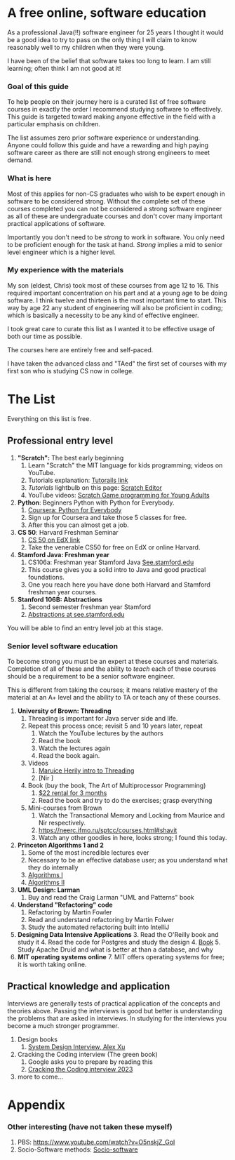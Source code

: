 # A free online, software education

As a professional Java(!!) software engineer for 25 years
I thought it would be a good idea to try to pass on
the only thing I will claim to know reasonably well 
to my children when they were young.

I have been of the belief that software takes too long to learn.
I am still learning; often think I am not good at it!

### Goal of this guide

To help people on their journey here is a curated list of free software
courses in exactly the order I recommend studying software to effectively.  
This guide is targeted toward making anyone effective in the field
with a particular emphasis on children.

The list assumes zero prior software experience or understanding.  
Anyone could follow this guide and have a rewarding and high
paying software career as there are still not enough strong engineers
to meet demand.

### What is here

Most of this applies for non-CS graduates who wish to be expert
enough in software to be considered strong.  Without
the complete set of these courses completed you can not
be considered a strong software engineer as all of 
these are undergraduate courses and don't cover 
many important practical applications of software.

Importantly you don't need to be *strong* to work in software.
You only need to be proficient enough for the task at hand.
*Strong* implies a mid to senior level engineer which is
a higher level.

### My experience with the materials

My son (eldest, Chris) took most of these courses from age 12 to 16.
This required important concentration on his part and
at a young age to be doing software.  I think twelve
and thirteen is the most important time to start.  This way
by age 22 any student of engineering will also be proficient
in coding; which is basically a necessity to be any kind of effective engineer.

I took great care to curate this list
as I wanted it to be effective usage of both our time as possible.

The courses here are entirely free and self-paced.

I have taken the advanced class and "TAed" the first 
set of courses with my first son who is studying CS now
in college.

# The List

Everything on this list is free.

## Professional entry level

1. **"Scratch":**  The best early beginning
   1.  Learn "Scratch" the MIT language for kids programming; videos on YouTube.
   1.  Tutorials explanation:  [Tutorails link](https://sip.scratch.mit.edu/tutorials/)
   1.  *Tutorials* lightbulb on this page:  [Scratch Editor](https://scratch.mit.edu/projects/editor/?tutorial=getStarted)
   2. YouTube videos:  [Scratch Game programming for Young Adults](https://www.youtube.com/playlist?list=PL0-84-yl1fUlLJvyC1s5L8rs5ECn3lPx4)
1. **Python**:  Beginners Python with Python for Everybody.
   1. [Coursera: Python for Everybody](https://www.coursera.org/specializations/python)
   1. Sign up for Coursera and take those 5 classes for free.
   1. After this you can almost get a job.
1. **CS 50**:  Harvard Freshman Seminar
   1. [CS 50 on EdX link](https://www.edx.org/learn/computer-science/harvard-university-cs50-s-introduction-to-computer-science)
   1. Take the venerable CS50 for free on EdX or online Harvard.
1. **Stamford Java:  Freshman year**
   1. CS106a: Freshman year Stamford Java [See.stamford.edu](https://see.stanford.edu/Course/CS106A)
   1. This course gives you a solid intro to Java and good practical foundations.
   1. One you reach here you have done both Harvard and Stamford freshman year courses.
1. **Stanford 106B:  Abstractions**
   1. Second semester freshman year Stamford
   1. [Abstractions at see.stamford.edu](https://see.stanford.edu/Course/CS106B)

You will be able to find an entry level job at this stage.

### Senior level software education

To become strong you must be an expert at these courses 
and materials.  Completion of all of these and
the ability to *teach* each of these courses should
be a requirement to be a senior software engineer.

This is different from taking the courses; it means
relative mastery of the material at an A+ level and
the ability to TA or teach any of these courses.

1. **University of Brown: Threading**
   1. Threading is important for Java server side and life.
   1. Repeat this process once; revisit 5 and 10 years later, repeat
      1. Watch the YouTube lectures by the authors
      1. Read the book
      1. Watch the lectures again
      1. Read the book again.
   1. Videos
      1. [Maruice Herily intro to Threading](https://www.youtube.com/watch?v=ZkUrl8BZHjk)
      1. [Nir ]
   1. Book (buy the book, The Art of Multiprocessor Programming)
      1.  [$22 rental for 3 months](https://www.amazon.com/Art-Multiprocessor-Programming-Maurice-Herlihy-ebook/dp/B08HQ7XNLD) 
      1. Read the book and try to do the exercises; grasp everything
   1. Mini-courses from Brown
      1. Watch the Transactional Memory and Locking from Maurice and Nir respectively.
      1. https://neerc.ifmo.ru/sptcc/courses.html#shavit
      2. Watch any other goodies in here, looks strong; I found this today.
1. **Princeton Algorithms 1 and 2**
   1.  Some of the most incredible lectures ever
   1.  Necessary to be an effective database user; as you understand what they do internally
   1.  [Algorithms I](https://www.coursera.org/learn/algorithms-part1)
   1.  [Algorithms II](https://www.coursera.org/learn/algorithms-part2)
1. **UML Design: Larman**
   1. Buy and read the Craig Larman "UML and Patterns" book 
2. **Understand "Refactoring" code**
   1. Refactoring by Martin Fowler
   1. Read and understand refactoring by Martin Folwer
   1. Study the automated refactoring built into IntelliJ
2. **Designing Data Intensive Applications**
   3. Read the O'Reilly book and study it
   4. Read the code for Postgres and study the design
   4. [Book](https://www.oreilly.com/library/view/designing-data-intensive-applications/9781491903063/)
   5. Study Apache Druid and what is better at than a database, and why
6. **MIT operating systems online**
   7. MIT offers operating systems for free; it is worth taking online.

## Practical knowledge and application

Interviews are generally tests of practical application of
the concepts and theories above.  Passing the interviews
is good but better is understanding the problems that
are asked in interviews.  In studying for the interviews
you become a much stronger programmer.  

1. Design books
   1. [System Design Interview, Alex Xu](https://www.amazon.com/System-Design-Interview-insiders-Second/dp/B08CMF2CQF/ref=asc_df_B08CMF2CQF?tag=bngsmtphsnus-20&linkCode=df0&hvadid=80264466333902&hvnetw=s&hvqmt=e&hvbmt=be&hvdev=c&hvlocint=&hvlocphy=&hvtargid=pla-4583863992756982&psc=1) 
1. Cracking the Coding interview (The green book)
   1.  Google asks you to prepare by reading this
   2. [Cracking the Coding interview 2023](https://www.amazon.com/Cracking-Coding-Interview-Programming-Questions/dp/0984782850/ref=sr_1_1?crid=31B1QW754T1QF&keywords=cracking+the+coding+interview+2023&qid=1695002824&s=books&sprefix=cracking+the+%2Cstripbooks%2C120&sr=1-1)
1. more to come...

# Appendix

### Other interesting (have not taken these myself)

1.  PBS:  https://www.youtube.com/watch?v=O5nskjZ_GoI
2.  Socio-Software methods:  [Socio-software](https://www.amazon.com/Architecture-Modernization-Socio-technical-alignment-structure/dp/1633438155/ref=sr_1_30?crid=1NKB20LONGQ4Z&keywords=domain+driven+design&qid=1695003284&s=books&sprefix=domain+driven+%2Cstripbooks%2C600&sr=1-30)
